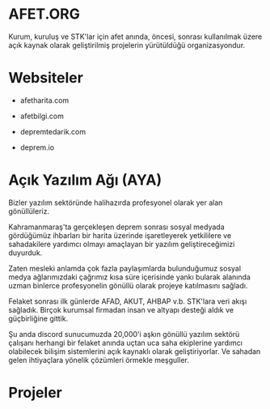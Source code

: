 # AFET.ORG

Kurum, kuruluş ve STK'lar için afet anında, öncesi, sonrası kullanılmak üzere açık kaynak olarak geliştirilmiş projelerin yürütüldüğü organizasyondur.

# Websiteler

- afetharita.com

- afetbilgi.com

- depremtedarik.com

- deprem.io





# Açık Yazılım Ağı (AYA)
Bizler yazılım sektöründe halihazırda profesyonel olarak yer alan gönüllüleriz.

Kahramanmaraş'ta gerçekleşen deprem sonrası sosyal medyada gördüğümüz ihbarları bir harita üzerinde işaretleyerek yetkililere ve sahadakilere yardımcı olmayı amaçlayan bir yazılım geliştireceğimizi duyurduk.

Zaten mesleki anlamda çok fazla paylaşımlarda bulunduğumuz sosyal medya ağlarımızdaki çağrımız kısa süre içerisinde yankı bularak alanında uzman binlerce profesyonelin gönüllü olarak projeye katılmasını sağladı.

Felaket sonrası ilk günlerde AFAD, AKUT, AHBAP v.b. STK'lara veri akışı sağladık. Birçok kurumsal firmadan insan ve altyapı desteği aldık ve güçbirliğine gittik.

Şu anda discord sunucumuzda 20,000'i aşkın gönüllü yazılım sektörü çalışanı herhangi bir felaket anında uçtan uca saha ekiplerine yardımcı olabilecek bilişim sistemlerini açık kaynaklı olarak geliştiriyorlar. Ve sahadan gelen ihtiyaçlara yönelik çözümleri örmekle meşguller.

# Projeler

